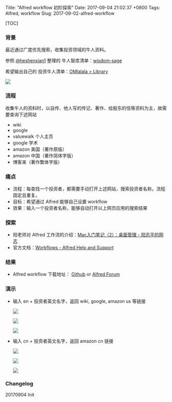 Title: "Alfred workflow 初阶探索"
Date: 2017-09-04 21:02:37 +0800
Tags: Alfred, workflow
Slug: 2017-09-02-alfred-workflow


[TOC]


### 背景
最近通过广度优先搜索，收集投资领域的牛人资料。

参照 [@heshenxian1](https://github.com/heshenxian1) 整理的 牛人智库清单：[wisdom-sage](https://www.zotero.org/groups/1568450/openmindclub/items/collectionKey/ZABJPABM)

希望输出自己的 投资牛人清单：[OMlalala > Library](https://www.zotero.org/groups/1654579/omlalala/items)

![](http://omjtq6wcu.bkt.clouddn.com/1.jpg)

### 流程
收集牛人的资料时，以自传、他人写的传记、著作、给股东的信等资料为主，故需要查询下述网站
  - wiki
  - google
  - valuewalk 个人主页
  - google 学术
  - amazon 美国（著作原版）
  - amazon 中国（著作简体字版）
  - 博客来（著作繁体字版）

### 痛点
- 流程：每查找一个投资者，都需要手动打开上述网站，搜索投资者名称，流程固定且重复。
- 目标：希望通过 Alfred 能够自己设置 workflow
- 效果：输入一个投资者名称，能够自动打开以上网页应用的搜索结果

### 探索
- 阳老师对 Alfred 工作流的介绍：[Mac入门笔记（2）：桌面管理 - 阳志平的网志](http://www.yangzhiping.com/tech/mac2.html)
- 官方文档：[Workflows - Alfred Help and Support](https://www.alfredapp.com/help/workflows/)

### 结果
- Alfred workflow 下载地址： [Github](https://github.com/OMlalala/Alfred-workflow) or
[Alfred Forum](https://www.alfredforum.com/topic/10665-web-search-search-investors-information/)

### 演示
- 输入 en + 投资者英文名字，返回 wiki, google, amazon us 等链接

  ![](http://omjtq6wcu.bkt.clouddn.com/2.jpg)

  ![](http://omjtq6wcu.bkt.clouddn.com/3.jpg)

  ![](http://omjtq6wcu.bkt.clouddn.com/4.jpg)

- 输入 cn + 投资者英文名字，返回 amazon cn 链接

  ![](http://omjtq6wcu.bkt.clouddn.com/5.jpg)

  ![](http://omjtq6wcu.bkt.clouddn.com/6.jpg)

  ![](http://omjtq6wcu.bkt.clouddn.com/7.jpg)

### Changelog
20170904 Init
